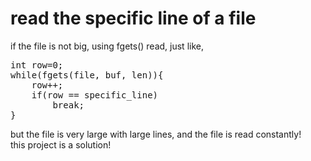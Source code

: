 # read the specific line of a file
if the file is not big, using fgets() read, just like,  

<pre>
int row=0;  
while(fgets(file, buf, len)){
	row++;
	if(row == specific_line)
		break;
}
</pre>

but the file is very large with large lines, and the file is read constantly!  
this project is a solution!  
